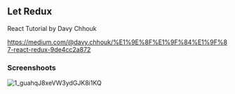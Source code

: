 ## Let Redux
React Tutorial by Davy Chhouk

https://medium.com/@davy.chhouk/%E1%9E%8F%E1%9F%84%E1%9F%87-react-redux-9de4cc2a872

### Screenshoots

![1_guahqJ8xeVW3ydGJK8i1KQ](https://user-images.githubusercontent.com/13924709/155728855-f6037b9e-32dc-41d2-97fd-53e1687008bb.gif)
